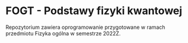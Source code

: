 # FOGT - Podstawy fizyki kwantowej
Repozytorium zawiera oprogramowanie przygotowane w ramach przedmiotu Fizyka ogólna w semestrze 2022Z.
